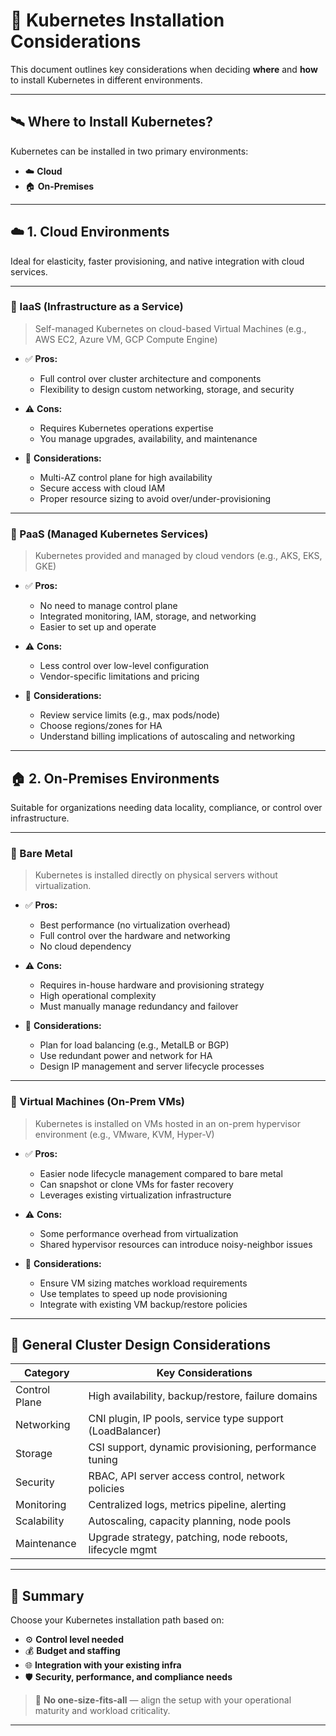 # 🧩 Kubernetes Installation Considerations

This document outlines key considerations when deciding **where** and **how** to install Kubernetes in different environments.

---

## 🛰️ Where to Install Kubernetes?

Kubernetes can be installed in two primary environments:

- ☁️ **Cloud**
- 🏠 **On-Premises**

---

## ☁️ 1. Cloud Environments

Ideal for elasticity, faster provisioning, and native integration with cloud services.

---

### 🔹 IaaS (Infrastructure as a Service)

> Self-managed Kubernetes on cloud-based Virtual Machines (e.g., AWS EC2, Azure VM, GCP Compute Engine)

- ✅ **Pros:**
  - Full control over cluster architecture and components
  - Flexibility to design custom networking, storage, and security

- ⚠️ **Cons:**
  - Requires Kubernetes operations expertise
  - You manage upgrades, availability, and maintenance

- 🧠 **Considerations:**
  - Multi-AZ control plane for high availability
  - Secure access with cloud IAM
  - Proper resource sizing to avoid over/under-provisioning

---

### 🔹 PaaS (Managed Kubernetes Services)

> Kubernetes provided and managed by cloud vendors (e.g., AKS, EKS, GKE)

- ✅ **Pros:**
  - No need to manage control plane
  - Integrated monitoring, IAM, storage, and networking
  - Easier to set up and operate

- ⚠️ **Cons:**
  - Less control over low-level configuration
  - Vendor-specific limitations and pricing

- 🧠 **Considerations:**
  - Review service limits (e.g., max pods/node)
  - Choose regions/zones for HA
  - Understand billing implications of autoscaling and networking

---

## 🏠 2. On-Premises Environments

Suitable for organizations needing data locality, compliance, or control over infrastructure.

---

### 🔹 Bare Metal

> Kubernetes is installed directly on physical servers without virtualization.

- ✅ **Pros:**
  - Best performance (no virtualization overhead)
  - Full control over the hardware and networking
  - No cloud dependency

- ⚠️ **Cons:**
  - Requires in-house hardware and provisioning strategy
  - High operational complexity
  - Must manually manage redundancy and failover

- 🧠 **Considerations:**
  - Plan for load balancing (e.g., MetalLB or BGP)
  - Use redundant power and network for HA
  - Design IP management and server lifecycle processes

---

### 🔹 Virtual Machines (On-Prem VMs)

> Kubernetes is installed on VMs hosted in an on-prem hypervisor environment (e.g., VMware, KVM, Hyper-V)

- ✅ **Pros:**
  - Easier node lifecycle management compared to bare metal
  - Can snapshot or clone VMs for faster recovery
  - Leverages existing virtualization infrastructure

- ⚠️ **Cons:**
  - Some performance overhead from virtualization
  - Shared hypervisor resources can introduce noisy-neighbor issues

- 🧠 **Considerations:**
  - Ensure VM sizing matches workload requirements
  - Use templates to speed up node provisioning
  - Integrate with existing VM backup/restore policies

---

## 🧮 General Cluster Design Considerations

| Category         | Key Considerations                                      |
|------------------|----------------------------------------------------------|
| Control Plane    | High availability, backup/restore, failure domains       |
| Networking       | CNI plugin, IP pools, service type support (LoadBalancer)|
| Storage          | CSI support, dynamic provisioning, performance tuning    |
| Security         | RBAC, API server access control, network policies        |
| Monitoring       | Centralized logs, metrics pipeline, alerting             |
| Scalability      | Autoscaling, capacity planning, node pools               |
| Maintenance      | Upgrade strategy, patching, node reboots, lifecycle mgmt |

---

## 📌 Summary

Choose your Kubernetes installation path based on:

- ⚙️ **Control level needed**
- 💰 **Budget and staffing**
- 🌐 **Integration with your existing infra**
- 🛡️ **Security, performance, and compliance needs**

> 🧠 **No one-size-fits-all** — align the setup with your operational maturity and workload criticality.

---
